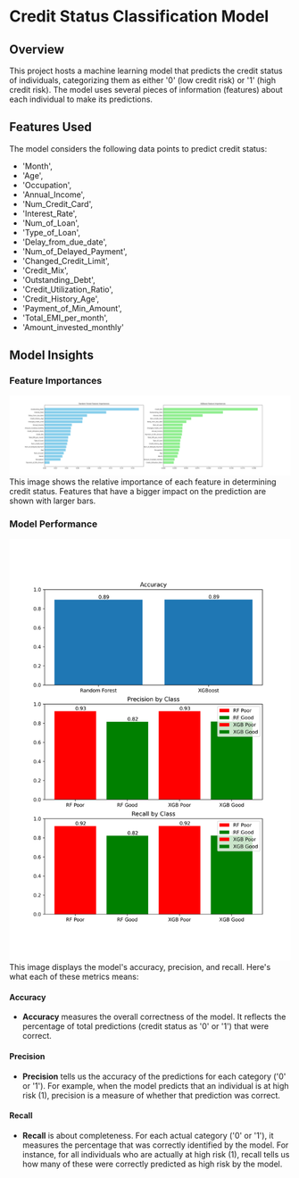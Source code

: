 # Credit Status Classification Model

## Overview
This project hosts a machine learning model that predicts the credit status of individuals, categorizing them as either '0' (low credit risk) or '1' (high credit risk). The model uses several pieces of information (features) about each individual to make its predictions.

## Features Used
The model considers the following data points to predict credit status:

- 'Month',
- 'Age',
- 'Occupation',
- 'Annual_Income',
- 'Num_Credit_Card',
- 'Interest_Rate',
- 'Num_of_Loan',
- 'Type_of_Loan',
- 'Delay_from_due_date',
- 'Num_of_Delayed_Payment',
- 'Changed_Credit_Limit',
- 'Credit_Mix',
- 'Outstanding_Debt',
- 'Credit_Utilization_Ratio',
- 'Credit_History_Age',
- 'Payment_of_Min_Amount',
- 'Total_EMI_per_month',
- 'Amount_invested_monthly'

## Model Insights
### Feature Importances
![Feature Importances](plots/xgboost_random_forst_feature_importance.png)
This image shows the relative importance of each feature in determining credit status. Features that have a bigger impact on the prediction are shown with larger bars.

### Model Performance
![Model Performance](plots/model_evaluation_plots.png)
This image displays the model's accuracy, precision, and recall. Here's what each of these metrics means:

#### Accuracy
- **Accuracy** measures the overall correctness of the model. It reflects the percentage of total predictions (credit status as '0' or '1') that were correct.

#### Precision
- **Precision** tells us the accuracy of the predictions for each category ('0' or '1'). For example, when the model predicts that an individual is at high risk (1), precision is a measure of whether that prediction was correct.

#### Recall
- **Recall** is about completeness. For each actual category ('0' or '1'), it measures the percentage that was correctly identified by the model. For instance, for all individuals who are actually at high risk (1), recall tells us how many of these were correctly predicted as high risk by the model.

